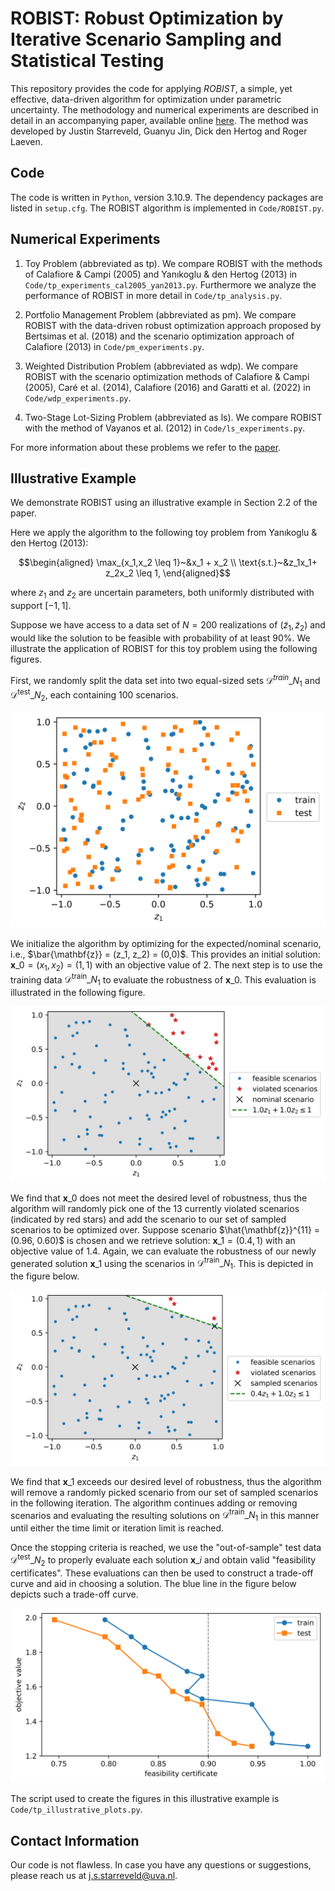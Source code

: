 # ROBIST: Robust Optimization by Iterative Scenario Sampling and Statistical Testing

This repository provides the code for applying _ROBIST_, a simple, yet effective, data-driven algorithm for optimization under parametric uncertainty. The methodology and numerical experiments are described in detail in an accompanying paper, available online [here](https://optimization-online.org/?p=24671). The method was developed by Justin Starreveld, Guanyu Jin, Dick den Hertog and Roger Laeven.

## Code

The code is written in `Python`, version 3.10.9. The dependency packages are listed in `setup.cfg`. The ROBIST algorithm is implemented in `Code/ROBIST.py`.

## Numerical Experiments

1) Toy Problem (abbreviated as tp). 
We compare ROBIST with the methods of Calafiore & Campi (2005) and Yanıkoglu & den Hertog (2013) in  `Code/tp_experiments_cal2005_yan2013.py`. Furthermore we analyze the performance of ROBIST in more detail in `Code/tp_analysis.py`.

2) Portfolio Management Problem (abbreviated as pm). 
We compare ROBIST with the data-driven robust optimization approach proposed by Bertsimas et al. (2018) and the scenario optimization approach of Calafiore (2013) in `Code/pm_experiments.py`.

3) Weighted Distribution Problem (abbreviated as wdp). 
We compare ROBIST with the scenario optimization methods of Calafiore & Campi (2005), Caré et al. (2014), Calafiore (2016) and Garatti et al. (2022) in `Code/wdp_experiments.py`.

4) Two-Stage Lot-Sizing Problem (abbreviated as ls). 
We compare ROBIST with the method of Vayanos et al. (2012) in `Code/ls_experiments.py`.

For more information about these problems we refer to the [paper](https://optimization-online.org/?p=24671).

## Illustrative Example

We demonstrate ROBIST using an illustrative example in Section 2.2 of the paper.  

Here we apply the algorithm to the following toy problem from Yanıkoglu & den Hertog (2013):
```math
\begin{aligned}
    \max_{x_1,x_2 \leq 1}~&x_1 + x_2 \\
    \text{s.t.}~&z_1x_1+ z_2x_2 \leq 1,
\end{aligned}
```
where $z_1$ and $z_2$ are uncertain parameters, both uniformly distributed with support $[-1,1]$.

Suppose we have access to a data set of $N=200$ realizations of $(\tilde{z}_1, \tilde{z}_2)$ and would like the solution to be feasible with probability of at least 90%. 
We illustrate the application of ROBIST for this toy problem using the following figures. 

First, we randomly split the data set into two equal-sized sets $\mathcal{D}^{train}\_{N_1}$ and $\mathcal{D}^{\text{test}}\_{N_2}$, each containing $100$ scenarios.

![Data](Code/output/ToyProblem/figures/demo/Illustrate_data_split_N=200.png)

We initialize the algorithm by optimizing for the expected/nominal scenario, i.e., $\bar{\mathbf{z}} = (z_1, z_2) = (0,0)$. This provides an initial solution: $\mathbf{x}\_{0} = (x_1, x_2) = (1,1)$ with an objective value of 2.
The next step is to use the training data $\mathcal{D}^{\text{train}}\_{N_1}$ to evaluate the robustness of $\mathbf{x}\_{0}$. This evaluation is illustrated in the following figure.

  ![At iteration 0](Code/output/ToyProblem/figures/demo/Illustrate_wConstraint_iter=0_N=100_alpha=0.01.png)
  
We find that $\mathbf{x}\_{0}$ does not meet the desired level of robustness, thus the algorithm will randomly pick one of the 13 currently violated scenarios (indicated by red stars) and add the scenario to our set of sampled scenarios to be optimized over.
Suppose scenario $\hat{\mathbf{z}}^{11} = (0.96, 0.60)$ is chosen and we retrieve solution: $\mathbf{x}\_{1} = (0.4,1)$ with an objective value of 1.4.
Again, we can evaluate the robustness of our newly generated solution $\mathbf{x}\_{1}$ using the scenarios in $\mathcal{D}^{\text{train}}\_{N_1}$. This is depicted in the figure below.
  
  ![At iteration 1](Code/output/ToyProblem/figures/demo/Illustrate_wConstraint_iter=1_N=100_alpha=0.01.png)
  
We find that $\mathbf{x}\_{1}$ exceeds our desired level of robustness, thus the algorithm will remove a randomly picked scenario from our set of sampled scenarios in the following iteration. 
The algorithm continues adding or removing scenarios and evaluating the resulting solutions on $\mathcal{D}^{\text{train}}\_{N_1}$ in this manner until either the time limit or iteration limit is reached. 

Once the stopping criteria is reached, we use the "out-of-sample" test data $\mathcal{D}^{\text{test}}\_{N_2}$ to properly evaluate each solution $\mathbf{x}\_{i}$ and obtain valid "feasibility certificates". 
These evaluations can then be used to construct a trade-off curve and aid in choosing a solution. The blue line in the figure below depicts such a trade-off curve. 
  
  ![Trade-off curve](Code/output/ToyProblem/figures/demo/TradeOffCurves_N=100_alpha=0.01_epsilon=0.1_iMax=1000.png)
  
The script used to create the figures in this illustrative example is `Code/tp_illustrative_plots.py`.

## Contact Information
Our code is not flawless. In case you have any questions or suggestions, please reach us at j.s.starreveld@uva.nl. 

